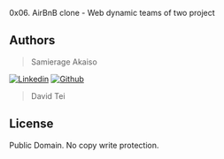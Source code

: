 0x06. AirBnB clone - Web dynamic teams of two project

## Authors
> Samierage Akaiso

<!-- Linkedin -->
[![Linkedin](https://img.shields.io/badge/LinkedIn-blue?style=social&logo=linkedin)](https://www.linkedin.com/in/samierage/) <!-- github --> [![Github](https://img.shields.io/github/followers/samierage?style=social)](https://github.com/Samierage/)

> David Tei

## License
Public Domain. No copy write protection.
